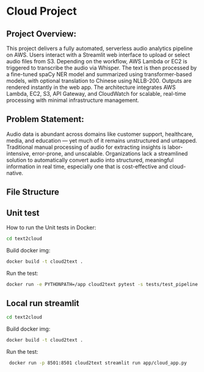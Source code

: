 # Cloud Project

## Project Overview:
This project delivers a fully automated, serverless audio analytics pipeline on AWS. Users interact with a Streamlit web interface to upload or select audio files from S3. Depending on the workflow, AWS Lambda or EC2 is triggered to transcribe the audio via Whisper. The text is then processed by a fine-tuned spaCy NER model and summarized using transformer-based models, with optional translation to Chinese using NLLB-200. Outputs are rendered instantly in the web app. The architecture integrates AWS Lambda, EC2, S3, API Gateway, and CloudWatch for scalable, real-time processing with minimal infrastructure management.
 
## Problem Statement:
Audio data is abundant across domains like customer support, healthcare, media, and education — yet much of it remains unstructured and untapped. Traditional manual processing of audio for extracting insights is labor-intensive, error-prone, and unscalable. Organizations lack a streamlined solution to automatically convert audio into structured, meaningful information in real time, especially one that is cost-effective and cloud-native.

## File Structure 


## Unit test 
How to run the Unit tests in Docker:

```bash
cd text2cloud
```

Build docker img: 
```bash
docker build -t cloud2text .
```
Run the test:
```bash
docker run -e PYTHONPATH=/app cloud2text pytest -s tests/test_pipeline.py
```

## Local run streamlit



```bash
cd text2cloud
```

Build docker img: 
```bash
docker build -t cloud2text .
```
Run the test:
```bash
 docker run -p 8501:8501 cloud2text streamlit run app/cloud_app.py
```



